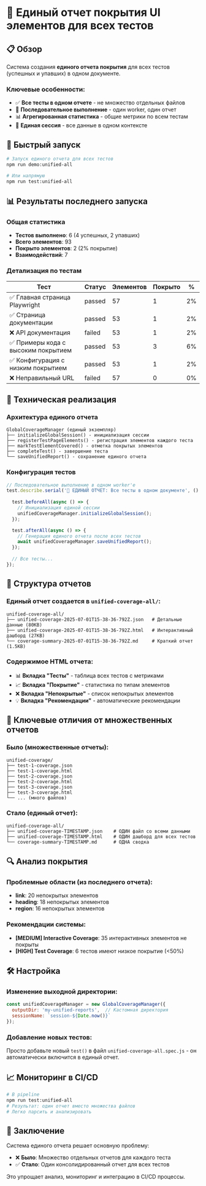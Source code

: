 # 🎯 Единый отчет покрытия UI элементов для всех тестов

## 📋 Обзор

Система создания **единого отчета покрытия** для всех тестов (успешных и упавших) в одном документе. 

### Ключевые особенности:
- ✅ **Все тесты в одном отчете** - не множество отдельных файлов
- 🔄 **Последовательное выполнение** - один worker, один отчет
- 📊 **Агрегированная статистика** - общие метрики по всем тестам
- 🎯 **Единая сессия** - все данные в одном контексте

## 🚀 Быстрый запуск

```bash
# Запуск единого отчета для всех тестов
npm run demo:unified-all

# Или напрямую
npm run test:unified-all
```

## 📊 Результаты последнего запуска

### Общая статистика
- **Тестов выполнено**: 6 (4 успешных, 2 упавших)
- **Всего элементов**: 93
- **Покрыто элементов**: 2 (2% покрытие)
- **Взаимодействий**: 7

### Детализация по тестам
| Тест | Статус | Элементов | Покрыто | % |
|------|--------|-----------|---------|---|
| ✅ Главная страница Playwright | passed | 57 | 1 | 2% |
| ✅ Страница документации | passed | 53 | 1 | 2% |
| ❌ API документация | failed | 53 | 1 | 2% |
| ✅ Примеры кода с высоким покрытием | passed | 53 | 3 | 6% |
| ✅ Конфигурация с низким покрытием | passed | 53 | 1 | 2% |
| ❌ Неправильный URL | failed | 57 | 0 | 0% |

## 🔧 Техническая реализация

### Архитектура единого отчета
```
GlobalCoverageManager (единый экземпляр)
├── initializeGlobalSession() - инициализация сессии
├── registerTestPageElements() - регистрация элементов каждого теста
├── markTestElementCovered() - отметка покрытых элементов
├── completeTest() - завершение теста
└── saveUnifiedReport() - сохранение единого отчета
```

### Конфигурация тестов
```javascript
// Последовательное выполнение в одном worker'е
test.describe.serial('🎯 ЕДИНЫЙ ОТЧЕТ: Все тесты в одном документе', () => {
  
  test.beforeAll(async () => {
    // Инициализация единой сессии
    unifiedCoverageManager.initializeGlobalSession();
  });

  test.afterAll(async () => {
    // Генерация единого отчета после всех тестов
    await unifiedCoverageManager.saveUnifiedReport();
  });
  
  // Все тесты...
});
```

## 📁 Структура отчетов

### Единый отчет создается в `unified-coverage-all/`:

```
unified-coverage-all/
├── unified-coverage-2025-07-01T15-38-36-792Z.json   # Детальные данные (80KB)
├── unified-coverage-2025-07-01T15-38-36-792Z.html   # Интерактивный дашборд (27KB)
└── coverage-summary-2025-07-01T15-38-36-792Z.md     # Краткий отчет (1.5KB)
```

### Содержимое HTML отчета:
- 📊 **Вкладка "Тесты"** - таблица всех тестов с метриками
- 📈 **Вкладка "Покрытие"** - статистика по типам элементов
- ❌ **Вкладка "Непокрытые"** - список непокрытых элементов
- 💡 **Вкладка "Рекомендации"** - автоматические рекомендации

## 🎯 Ключевые отличия от множественных отчетов

### Было (множественные отчеты):
```
unified-coverage/
├── test-1-coverage.json
├── test-1-coverage.html
├── test-2-coverage.json
├── test-2-coverage.html
├── test-3-coverage.json
├── test-3-coverage.html
└── ... (много файлов)
```

### Стало (единый отчет):
```
unified-coverage-all/
├── unified-coverage-TIMESTAMP.json    # ОДИН файл со всеми данными
├── unified-coverage-TIMESTAMP.html    # ОДИН дашборд для всех тестов
└── coverage-summary-TIMESTAMP.md      # ОДНА сводка
```

## 🔍 Анализ покрытия

### Проблемные области (из последнего отчета):
- **link**: 20 непокрытых элементов
- **heading**: 18 непокрытых элементов  
- **region**: 16 непокрытых элементов

### Рекомендации системы:
- **[MEDIUM] Interactive Coverage**: 35 интерактивных элементов не покрыты
- **[HIGH] Test Coverage**: 6 тестов имеют низкое покрытие (<50%)

## 🛠 Настройка

### Изменение выходной директории:
```javascript
const unifiedCoverageManager = new GlobalCoverageManager({
  outputDir: 'my-unified-reports',  // Кастомная директория
  sessionName: `session-${Date.now()}`
});
```

### Добавление новых тестов:
Просто добавьте новый `test()` в файл `unified-coverage-all.spec.js` - он автоматически включится в единый отчет.

## 📈 Мониторинг в CI/CD

```bash
# В pipeline
npm run test:unified-all
# Результат: один отчет вместо множества файлов
# Легко парсить и анализировать
```

## 🎉 Заключение

Система единого отчета решает основную проблему:
- ❌ **Было**: Множество отдельных отчетов для каждого теста
- ✅ **Стало**: Один консолидированный отчет для всех тестов

Это упрощает анализ, мониторинг и интеграцию в CI/CD процессы. 